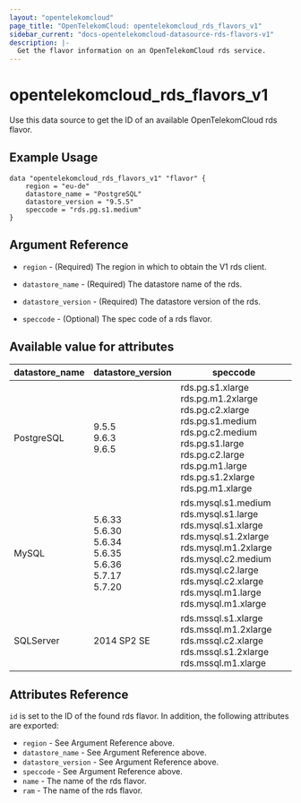 ```yaml
---
layout: "opentelekomcloud"
page_title: "OpenTelekomCloud: opentelekomcloud_rds_flavors_v1"
sidebar_current: "docs-opentelekomcloud-datasource-rds-flavors-v1"
description: |-
  Get the flavor information on an OpenTelekomCloud rds service.
---
```


# opentelekomcloud\_rds\_flavors\_v1

Use this data source to get the ID of an available OpenTelekomCloud rds flavor.

## Example Usage

```hcl
data "opentelekomcloud_rds_flavors_v1" "flavor" {
    region = "eu-de"
    datastore_name = "PostgreSQL"
    datastore_version = "9.5.5"
    speccode = "rds.pg.s1.medium"
}
```

## Argument Reference

* `region` - (Required) The region in which to obtain the V1 rds client.

* `datastore_name` - (Required) The datastore name of the rds.

* `datastore_version` - (Required) The datastore version of the rds.

* `speccode` - (Optional) The spec code of a rds flavor.

## Available value for attributes

datastore_name | datastore_version | speccode
---- | --- | ---
PostgreSQL | 9.5.5 <br> 9.6.3 <br> 9.6.5| rds.pg.s1.xlarge rds.pg.m1.2xlarge rds.pg.c2.xlarge rds.pg.s1.medium rds.pg.c2.medium rds.pg.s1.large rds.pg.c2.large rds.pg.m1.large rds.pg.s1.2xlarge rds.pg.m1.xlarge
MySQL| 5.6.33 <br>5.6.30  <br>5.6.34 <br>5.6.35 <br>5.6.36 <br>5.7.17 <br>5.7.20| rds.mysql.s1.medium rds.mysql.s1.large rds.mysql.s1.xlarge rds.mysql.s1.2xlarge rds.mysql.m1.2xlarge rds.mysql.c2.medium rds.mysql.c2.large rds.mysql.c2.xlarge rds.mysql.m1.large rds.mysql.m1.xlarge
SQLServer| 2014 SP2 SE | rds.mssql.s1.xlarge rds.mssql.m1.2xlarge rds.mssql.c2.xlarge rds.mssql.s1.2xlarge rds.mssql.m1.xlarge


## Attributes Reference

`id` is set to the ID of the found rds flavor. In addition, the following attributes
are exported:

* `region` - See Argument Reference above.
* `datastore_name` - See Argument Reference above.
* `datastore_version` - See Argument Reference above.
* `speccode` - See Argument Reference above.
* `name` - The name of the rds flavor.
* `ram` - The name of the rds flavor.
